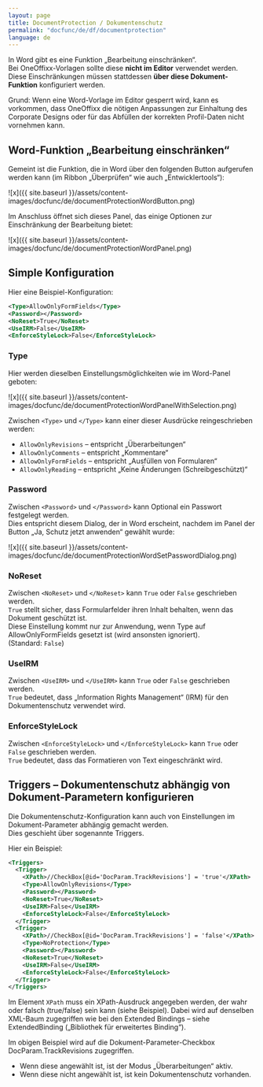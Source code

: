 ```yaml
---
layout: page
title: DocumentProtection / Dokumentenschutz
permalink: "docfunc/de/df/documentprotection"
language: de
---
```


In Word gibt es eine Funktion „Bearbeitung einschränken“.<br>
Bei OneOffixx-Vorlagen sollte diese **nicht im Editor** verwendet werden. Diese Einschränkungen müssen stattdessen **über diese Dokument-Funktion** konfiguriert werden.

Grund: Wenn eine Word-Vorlage im Editor gesperrt wird, kann es vorkommen, dass OneOffixx die nötigen Anpassungen zur Einhaltung des Corporate Designs oder für das Abfüllen der korrekten Profil-Daten nicht vornehmen kann.

## Word-Funktion „Bearbeitung einschränken“

Gemeint ist die Funktion, die in Word über den folgenden Button aufgerufen werden kann (im Ribbon „Überprüfen“ wie auch „Entwicklertools“):

![x]({{ site.baseurl }}/assets/content-images/docfunc/de/documentProtectionWordButton.png)

Im Anschluss öffnet sich dieses Panel, das einige Optionen zur Einschränkung der Bearbeitung bietet:

![x]({{ site.baseurl }}/assets/content-images/docfunc/de/documentProtectionWordPanel.png)

## Simple Konfiguration

Hier eine Beispiel-Konfiguration:

```xml
<Type>AllowOnlyFormFields</Type>
<Password></Password>
<NoReset>True</NoReset>
<UseIRM>False</UseIRM>
<EnforceStyleLock>False</EnforceStyleLock>
```

### Type

Hier werden dieselben Einstellungsmöglichkeiten wie im Word-Panel geboten:

![x]({{ site.baseurl }}/assets/content-images/docfunc/de/documentProtectionWordPanelWithSelection.png)

Zwischen `<Type>` und `</Type>` kann einer dieser Ausdrücke reingeschrieben werden:

* `AllowOnlyRevisions` – entspricht „Überarbeitungen“
* `AllowOnlyComments` – entspricht „Kommentare“
* `AllowOnlyFormFields` – entspricht „Ausfüllen von Formularen“
* `AllowOnlyReading` – entspricht „Keine Änderungen (Schreibgeschützt)“

### Password

Zwischen `<Password>` und `</Password>` kann Optional ein Passwort festgelegt werden.<br>
Dies entspricht diesem Dialog, der in Word erscheint, nachdem im Panel der Button „Ja, Schutz jetzt anwenden“ gewählt wurde:

![x]({{ site.baseurl }}/assets/content-images/docfunc/de/documentProtectionWordSetPasswordDialog.png)

### NoReset

Zwischen `<NoReset>` und `</NoReset>` kann `True` oder `False` geschrieben werden.<br>
`True` stellt sicher, dass Formularfelder ihren Inhalt behalten, wenn das Dokument geschützt ist.<br>
Diese Einstellung kommt nur zur Anwendung, wenn Type auf AllowOnlyFormFields gesetzt ist (wird ansonsten ignoriert).<br>
(Standard: `False`)

### UseIRM

Zwischen `<UseIRM>` und `</UseIRM>` kann `True` oder `False` geschrieben werden.<br>
`True` bedeutet, dass „Information Rights Management“ (IRM) für den Dokumentenschutz verwendet wird.

### EnforceStyleLock

Zwischen `<EnforceStyleLock>` und `</EnforceStyleLock>` kann `True` oder `False` geschrieben werden.<br>
`True` bedeutet, dass das Formatieren von Text eingeschränkt wird.

## Triggers – Dokumentenschutz abhängig von Dokument-Parametern konfigurieren

Die Dokumentenschutz-Konfiguration kann auch von Einstellungen im Dokument-Parameter abhängig gemacht werden.<br>
Dies geschieht über sogenannte Triggers.

Hier ein Beispiel:

```xml
<Triggers>
  <Trigger>
    <XPath>//CheckBox[@id='DocParam.TrackRevisions'] = 'true'</XPath>
    <Type>AllowOnlyRevisions</Type>
    <Password></Password>
    <NoReset>True</NoReset>
    <UseIRM>False</UseIRM>
    <EnforceStyleLock>False</EnforceStyleLock>
  </Trigger>
  <Trigger>
    <XPath>//CheckBox[@id='DocParam.TrackRevisions'] = 'false'</XPath>
    <Type>NoProtection</Type>
    <Password></Password>
    <NoReset>True</NoReset>
    <UseIRM>False</UseIRM>
    <EnforceStyleLock>False</EnforceStyleLock>
  </Trigger>
</Triggers>
```

Im Element `XPath` muss ein XPath-Ausdruck angegeben werden, der wahr oder falsch (true/false) sein kann (siehe Beispiel). Dabei wird auf denselben XML-Baum zugegriffen wie bei den Extended Bindings – siehe ExtendedBinding („Bibliothek für erweitertes Binding“).

Im obigen Beispiel wird auf die Dokument-Parameter-Checkbox DocParam.TrackRevisions zugegriffen.
* Wenn diese angewählt ist, ist der Modus „Überarbeitungen“ aktiv.
* Wenn diese nicht angewählt ist, ist kein Dokumentenschutz vorhanden.



